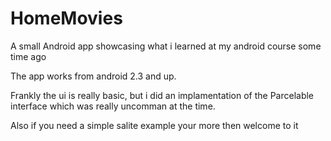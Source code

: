 HomeMovies
==========

A small Android app showcasing what i learned at my android course some time ago

The app works from android 2.3 and up.

Frankly the ui is really basic, but i did an implamentation of the Parcelable interface which was really uncomman at the time.

Also if you need a simple salite example your more then welcome to it
